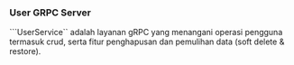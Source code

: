 ### User GRPC Server
```UserService`` adalah layanan gRPC yang menangani operasi pengguna termasuk crud,  serta fitur penghapusan dan pemulihan data (soft delete & restore).